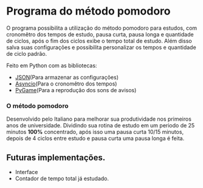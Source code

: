 # Programa do método pomodoro

O programa possibilita a utilização do método pomodoro para estudos, com cronomêtro dos tempos de estudo, pausa curta, pausa longa e quantidade de ciclos, após o fim dos ciclos exibe o tempo total de estudo. Além disso salva suas configurações e possibilita personalizar os tempos e quantidade de ciclo padrão.

Feito em Python com as bibliotecas:
- [JSON](https://docs.python.org/pt-br/3/library/json.html)(Para armazenar as configurações)
- [Asyncio](https://docs.python.org/pt-br/3/library/asyncio.html)(Para o cronomêtro dos tempos)
- [PyGame](https://www.pygame.org/docs/)(Para a reprodução dos sons de avisos)

### O método pomodoro

Desenvolvido pelo Italiano para melhorar sua produtividade nos primeiros anos de universidade. Dividindo sua rotina de estudo em um periodo de 25 minutos **100%** concentrado, após isso uma pausa curta 10/15 minutos, depois de 4 ciclos entre estudo e pausa curta uma pausa longa é feita.

## Futuras implementações.
- Interface
- Contador de tempo total já estudado.